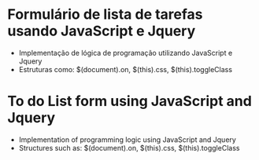 # Formulário de lista de tarefas usando JavaScript e Jquery
- Implementação de lógica de programação utilizando JavaScript e Jquery
- Estruturas como: $(document).on, $(this).css, $(this).toggleClass

# To do List form using JavaScript and Jquery 
- Implementation of programming logic using JavaScript and Jquery
- Structures such as: $(document).on, $(this).css, $(this).toggleClass

